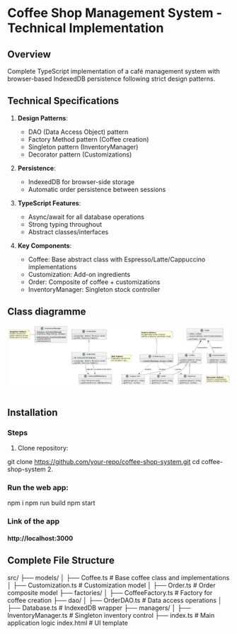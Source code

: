 # Coffee Shop Management System - Technical Implementation

## Overview
Complete TypeScript implementation of a café management system with browser-based IndexedDB persistence following strict design patterns.
## Technical Specifications

1. **Design Patterns**:
   - DAO (Data Access Object) pattern
   - Factory Method pattern (Coffee creation)
   - Singleton pattern (InventoryManager)
   - Decorator pattern (Customizations)

2. **Persistence**:
   - IndexedDB for browser-side storage
   - Automatic order persistence between sessions

3. **TypeScript Features**:
   - Async/await for all database operations
   - Strong typing throughout
   - Abstract classes/interfaces

4. **Key Components**:
   - Coffee: Base abstract class with Espresso/Latte/Cappuccino implementations
   - Customization: Add-on ingredients
   - Order: Composite of coffee + customizations
   - InventoryManager: Singleton stock controller

## Class diagramme

![Alt Text](image.png)

## Installation

### Steps
1. Clone repository:

git clone https://github.com/your-repo/coffee-shop-system.git
cd coffee-shop-system
2. 
### Run the web app:
npm i
npm run build
npm start
### Link of the app
#### http://localhost:3000

## Complete File Structure
src/
├── models/
│   ├── Coffee.ts            # Base coffee class and implementations
│   ├── Customization.ts     # Customization model
│   ├── Order.ts             # Order composite model
├── factories/
│   ├── CoffeeFactory.ts     # Factory for coffee creation
├── dao/
│   ├── OrderDAO.ts          # Data access operations
│   ├── Database.ts          # IndexedDB wrapper
├── managers/
│   ├── InventoryManager.ts  # Singleton inventory control
├── index.ts                 # Main application logic
index.html               # UI template